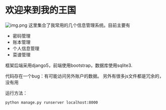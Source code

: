 # 欢迎来到我的王国
![img.png](img.png)
这里集合了我常用的几个信息管理系统。目前主要有
- 密码管理
- 账本管理
- 个人信息管理
- 菜谱管理

框架后端采用django5，前端使用bootstrap，数据库使用sqlite3.

代码存在一个bug：有可能访问另外账户的数据。
另外有很多js文件都是冗余的，没有用

运行方法：
```shell
python manage.py runserver localhost:8000
```
